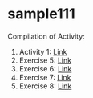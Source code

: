 # sample111
Compilation of Activity:

1. Activity 1: [Link](https://colab.research.google.com/drive/17dPRnn98bXTbZZ1ATXVe5sODDzcPhXO2#scrollTo=bFK2dgCsDT0U)
2. Exercise 5: [Link](https://colab.research.google.com/drive/1wJjVbsmdNy3J8kjMjNC5jjiZcmpMMM-z#scrollTo=D4tI93LLaX3U)
3. Exercise 6: [Link](https://colab.research.google.com/drive/1pwCwCCKx7dOt1dFOxHdcjXD2mF_iiQL7)
4. Exercise 7: [Link](https://colab.research.google.com/drive/10LehmHIKGVLQOZzzoslF1KU-iTqglYHL#scrollTo=6uSOM_N3qeHk)
5. Exercise 8: [Link](https://colab.research.google.com/drive/136LAxEvpR2stJZeQaF4Cnox3hwykZzAc)
